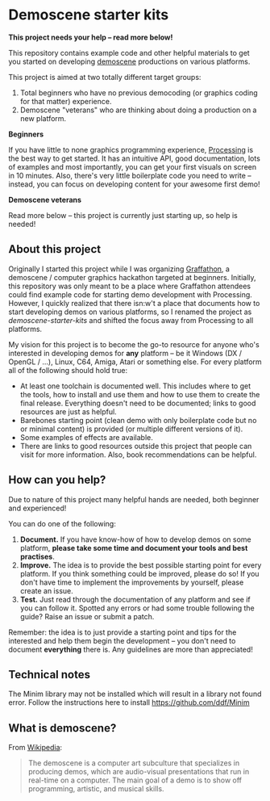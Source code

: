 # Demoscene starter kits

**This project needs your help – read more below!**

This repository contains example code and other helpful materials to get you started on developing [demoscene](http://en.wikipedia.org/wiki/Demoscene) productions on various platforms.

This project is aimed at two totally different target groups:

1. Total beginners who have no previous democoding (or graphics coding for that matter) experience.
2. Demoscene "veterans" who are thinking about doing a production on a new platform.  

**Beginners**

If you have little to none graphics programming experience, [Processing](processing/README.md) is the best way to get started. It has an intuitive API, good documentation, lots of examples and most importantly, you can get your first visuals on screen in 10 minutes. Also, there's very little boilerplate code you need to write – instead, you can focus on developing content for your awesome first demo!

**Demoscene veterans**

Read more below – this project is currently just starting up, so help is needed!


## About this project

Originally I started this project while I was organizing [Graffathon](http://graffathon.fi/in-english), a demoscene / computer graphics hackathon targeted at beginners. Initially, this repository was only meant to be a place where Graffathon attendees could find example code for starting demo development with Processing. However, I quickly realized that there isn:w't a place that documents how to start developing demos on various platforms, so I renamed the project as *demoscene-starter-kits* and shifted the focus away from Processing to all platforms.

My vision for this project is to become the go-to resource for anyone who's interested in developing demos for **any** platform – be it Windows (DX / OpenGL / ...), Linux, C64, Amiga, Atari or something else. For every platform all of the following should hold true:

- At least one toolchain is documented well. This includes where to get the tools, how to install and use them and how to use them to create the final release. Everything doesn't need to be documented; links to good resources are just as helpful.
- Barebones starting point (clean demo with only boilerplate code but no or minimal content) is provided (or multiple different versions of it).
- Some examples of effects are available.
- There are links to good resources outside this project that people can visit for more information. Also, book recommendations can be helpful.


## How can you help?

Due to nature of this project many helpful hands are needed, both beginner and experienced!

You can do one of the following:

1. **Document.** If you have know-how of how to develop demos on some platform, **please take some time and document your tools and best practises**. 
2. **Improve.** The idea is to provide the best possible starting point for every platform. If you think something could be improved, please do so! If you don't have time to implement the improvements by yourself, please create an issue.
3. **Test.** Just read through the documentation of any platform and see if you can follow it. Spotted any errors or had some trouble following the guide? Raise an issue or submit a patch.

Remember: the idea is to just provide a starting point and tips for the interested and help them begin the development – you don't need to document **everything** there is. Any guidelines are more than appreciated!


## Technical notes

The Minim library may not be installed which will result in a library not found error. Follow the instructions here to install https://github.com/ddf/Minim

## What is demoscene?

From [Wikipedia](http://en.wikipedia.org/wiki/Demoscene): 

> The demoscene is a computer art subculture that specializes in producing demos, which are audio-visual presentations that run in real-time on a computer. The main goal of a demo is to show off programming, artistic, and musical skills.
